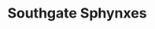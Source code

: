 ---
templateKey: team
title: Southgate Sphynxes
logoImage: /img/team-logos/southgate-sphynxes.PNG
slug: southgate-sphynxes
conference: East
homeGround: Southgate PF
rival: Northgate Lynx
honours: 
    - Gate Cup (2023)
    - Street Boules Cup East Conference Winners (2023)
---